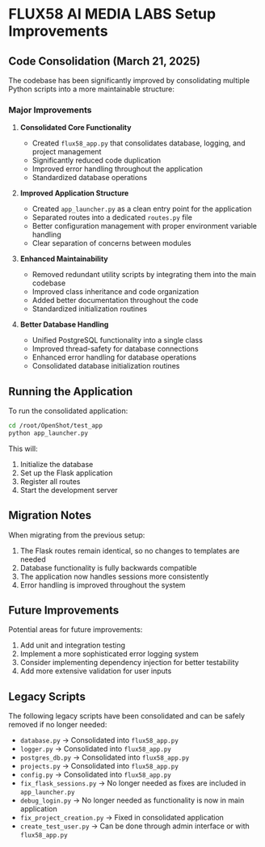 # FLUX58 AI MEDIA LABS Setup Improvements

## Code Consolidation (March 21, 2025)

The codebase has been significantly improved by consolidating multiple Python scripts into a more maintainable structure:

### Major Improvements

1. **Consolidated Core Functionality**
   - Created `flux58_app.py` that consolidates database, logging, and project management
   - Significantly reduced code duplication
   - Improved error handling throughout the application
   - Standardized database operations

2. **Improved Application Structure**
   - Created `app_launcher.py` as a clean entry point for the application
   - Separated routes into a dedicated `routes.py` file
   - Better configuration management with proper environment variable handling
   - Clear separation of concerns between modules

3. **Enhanced Maintainability**
   - Removed redundant utility scripts by integrating them into the main codebase
   - Improved class inheritance and code organization
   - Added better documentation throughout the code
   - Standardized initialization routines

4. **Better Database Handling**
   - Unified PostgreSQL functionality into a single class
   - Improved thread-safety for database connections
   - Enhanced error handling for database operations
   - Consolidated database initialization routines

## Running the Application

To run the consolidated application:

```bash
cd /root/OpenShot/test_app
python app_launcher.py
```

This will:
1. Initialize the database
2. Set up the Flask application
3. Register all routes
4. Start the development server

## Migration Notes

When migrating from the previous setup:

1. The Flask routes remain identical, so no changes to templates are needed
2. Database functionality is fully backwards compatible
3. The application now handles sessions more consistently
4. Error handling is improved throughout the system

## Future Improvements

Potential areas for future improvements:

1. Add unit and integration testing
2. Implement a more sophisticated error logging system
3. Consider implementing dependency injection for better testability
4. Add more extensive validation for user inputs

## Legacy Scripts

The following legacy scripts have been consolidated and can be safely removed if no longer needed:

- `database.py` → Consolidated into `flux58_app.py`
- `logger.py` → Consolidated into `flux58_app.py`
- `postgres_db.py` → Consolidated into `flux58_app.py`
- `projects.py` → Consolidated into `flux58_app.py`
- `config.py` → Consolidated into `flux58_app.py`
- `fix_flask_sessions.py` → No longer needed as fixes are included in `app_launcher.py`
- `debug_login.py` → No longer needed as functionality is now in main application
- `fix_project_creation.py` → Fixed in consolidated application
- `create_test_user.py` → Can be done through admin interface or with `flux58_app.py`
